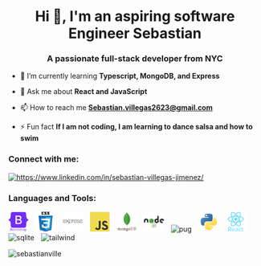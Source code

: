 <h1 align="center">Hi 👋, I'm an aspiring software Engineer Sebastian</h1>
<h3 align="center">A passionate full-stack developer from NYC</h3>

- 🌱 I’m currently learning **Typescript, MongoDB, and Express**

- 💬 Ask me about **React and JavaScript**

- 📫 How to reach me **Sebastian.villegas2623@gmail.com**

- ⚡ Fun fact **If I am not coding, I am learning to dance salsa and how to swim**

<h3 align="left">Connect with me:</h3>
<p align="left">
<a href="https://linkedin.com/in/https://www.linkedin.com/in/sebastian-villegas-jimenez/" target="blank"><img align="center" src="https://raw.githubusercontent.com/rahuldkjain/github-profile-readme-generator/master/src/images/icons/Social/linked-in-alt.svg" alt="https://www.linkedin.com/in/sebastian-villegas-jimenez/" height="30" width="40" /></a>
</p>

<h3 align="left">Languages and Tools:</h3>
<p align="left">
  <img src="https://raw.githubusercontent.com/devicons/devicon/master/icons/bootstrap/bootstrap-plain-wordmark.svg" alt="bootstrap" width="40" height="40" style="margin-right: 10px;"/>
  <img src="https://raw.githubusercontent.com/devicons/devicon/master/icons/css3/css3-original-wordmark.svg" alt="css3" width="40" height="40" style="margin-right: 10px;"/>
  <img src="https://raw.githubusercontent.com/devicons/devicon/master/icons/express/express-original-wordmark.svg" alt="express" width="40" height="40" style="margin-right: 10px;"/>
  <img src="https://raw.githubusercontent.com/devicons/devicon/master/icons/javascript/javascript-original.svg" alt="javascript" width="40" height="40" style="margin-right: 10px;"/>
  <img src="https://raw.githubusercontent.com/devicons/devicon/master/icons/mongodb/mongodb-original-wordmark.svg" alt="mongodb" width="40" height="40" style="margin-right: 10px;"/>
  <img src="https://raw.githubusercontent.com/devicons/devicon/master/icons/nodejs/nodejs-original-wordmark.svg" alt="nodejs" width="40" height="40" style="margin-right: 10px;"/>
  <img src="https://cdn.worldvectorlogo.com/logos/pug.svg" alt="pug" width="40" height="40" style="margin-right: 10px;"/>
  <img src="https://raw.githubusercontent.com/devicons/devicon/master/icons/python/python-original.svg" alt="python" width="40" height="40" style="margin-right: 10px;"/>
  <img src="https://raw.githubusercontent.com/devicons/devicon/master/icons/react/react-original-wordmark.svg" alt="react" width="40" height="40" style="margin-right: 10px;"/>
  <img src="https://www.vectorlogo.zone/logos/sqlite/sqlite-icon.svg" alt="sqlite" width="40" height="40" style="margin-right: 10px;"/>
  <img src="https://www.vectorlogo.zone/logos/tailwindcss/tailwindcss-icon.svg" alt="tailwind" width="40" height="40" style="margin-right: 10px;"/>
</p>

<p><img align="center" src="https://github-readme-streak-stats.herokuapp.com/?user=sebastianville&" alt="sebastianville" /></p>
